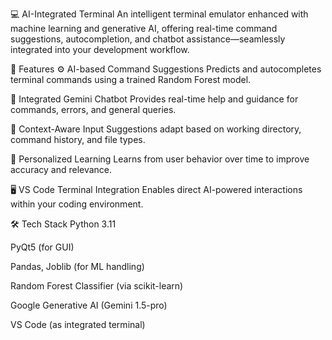 💻 AI-Integrated Terminal
An intelligent terminal emulator enhanced with machine learning and generative AI, offering real-time command suggestions, autocompletion, and chatbot assistance—seamlessly integrated into your development workflow.

🚀 Features
⚙️ AI-based Command Suggestions
Predicts and autocompletes terminal commands using a trained Random Forest model.

💬 Integrated Gemini Chatbot
Provides real-time help and guidance for commands, errors, and general queries.

📂 Context-Aware Input
Suggestions adapt based on working directory, command history, and file types.

🧠 Personalized Learning
Learns from user behavior over time to improve accuracy and relevance.

🖥️ VS Code Terminal Integration
Enables direct AI-powered interactions within your coding environment.

🛠️ Tech Stack
Python 3.11

PyQt5 (for GUI)

Pandas, Joblib (for ML handling)

Random Forest Classifier (via scikit-learn)

Google Generative AI (Gemini 1.5-pro)

VS Code (as integrated terminal)


